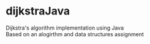 # dijkstraJava
Dijkstra's algorithm implementation using Java <br />
Based on an alogirthm and data structures assignment
